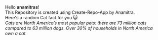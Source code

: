 Hello **anamitras**!<br/> This Repository is created using Create-Repo-App by Anamitra. <br/> Here's a random Cat fact for you :smiley_cat: <br/>*Cats are North America’s most popular pets: there are 73 million cats compared to 63 million dogs. Over 30% of households in North America own a cat.*